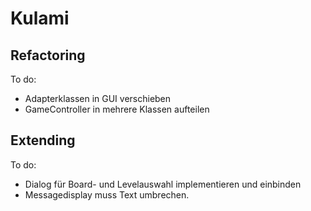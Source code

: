 Kulami
======

Refactoring
-----------
To do:
  * Adapterklassen in GUI verschieben
  * GameController in mehrere Klassen aufteilen

Extending
---------
To do:
  * Dialog für Board- und Levelauswahl implementieren und einbinden
  * Messagedisplay muss Text umbrechen.
